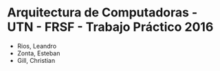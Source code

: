 # Arquitectura de Computadoras - UTN - FRSF - Trabajo Práctico 2016

- Rios, Leandro
- Zonta, Esteban
- Gill, Christian


